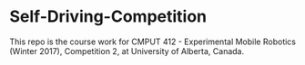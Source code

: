 # Self-Driving-Competition
This repo is the course work for CMPUT 412 - Experimental Mobile Robotics (Winter 2017), Competition 2, at University of Alberta, Canada.
